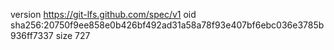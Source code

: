 version https://git-lfs.github.com/spec/v1
oid sha256:20750f9ee858e0b426bf492ad31a58a78f93e407bf6ebc036e3785b936ff7337
size 727
